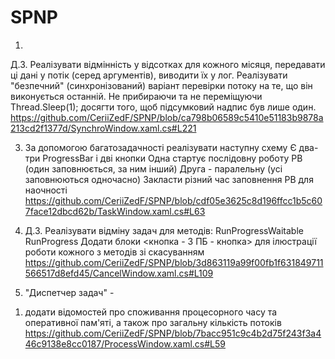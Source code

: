 # SPNP
1.
Д.З. Реалізувати відмінність у відсотках для кожного місяця,
передавати ці дані у потік (серед аргументів), виводити їх у лог.
Реалізувати "безпечний" (синхронізований) варіант
перевірки потоку на те, що він виконується останній.
Не прибираючи та не переміщуючи Thread.Sleep(1); 
досягти того, щоб підсумковий
надпис був лише один.
https://github.com/CeriiZedF/SPNP/blob/ca798b06589c5410e51183b9878a213cd2f1377d/SynchroWindow.xaml.cs#L221

3. За допомогою багатозадачності реалізувати наступну схему
Є два-три ProgressBar і дві кнопки
Одна стартує послідовну роботу РВ (один заповнюється, за ним інший)
Друга - паралельну (усі заповнюються одночасно)
Закласти різний час заповнення РВ для наочності
https://github.com/CeriiZedF/SPNP/blob/cdf05e3625c8d196ffcc1b5c607face12dbcd62b/TaskWindow.xaml.cs#L63

2. Д.З. Реалізувати відміну задач для методів:
RunProgressWaitable
RunProgress
Додати блоки <кнопка - 3 ПБ - кнопка>
для ілюстрації роботи кожного з методів зі скасуванням
https://github.com/CeriiZedF/SPNP/blob/3d863119a99f00fb1f631849711566517d8efd45/CancelWindow.xaml.cs#L109

3. "Диспетчер задач" -
1) додати відомостей про споживання процесорного часу та оперативної пам'яті, а також про загальну кількість потоків
https://github.com/CeriiZedF/SPNP/blob/7bacc951c9c4b2d75f243f3a446c9138e8cc0187/ProcessWindow.xaml.cs#L59
